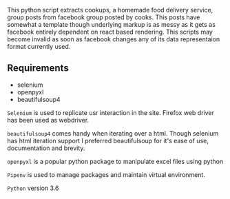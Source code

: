 

This python script extracts cookups, a homemade food delivery service, group posts from facebook group posted by cooks. This posts have somewhat a template though underlying markup is as messy as it gets as facebook entirely dependent on react based rendering. This scripts may become invalid as soon as facebook changes any of its data representaion format currently used.

## Requirements

- selenium
- openpyxl
- beautifulsoup4

`Selenium` is used to replicate usr interaction in the site. Firefox web driver has been used as webdriver.

`beautifulsoup4` comes handy when iterating over a html. Though selenium has html iteration support I preferred beautifulsoup for it's ease of use, documentation and brevity.

`openpyxl` is a popular python package to manipulate excel files using python

`Pipenv` is used to manage packages and maintain virtual environment.

`Python` version 3.6
